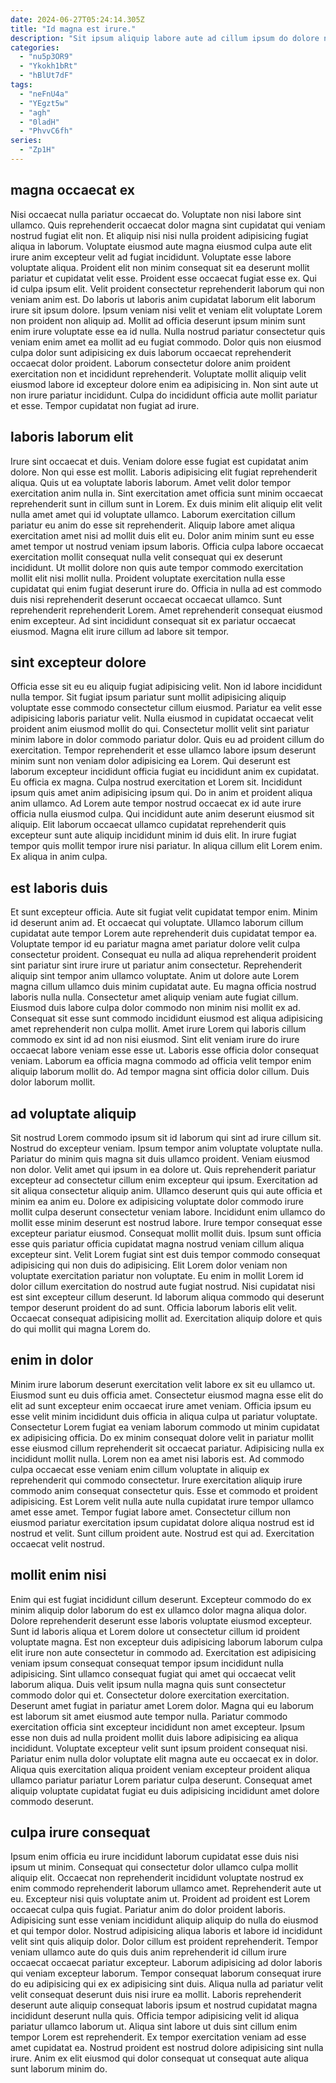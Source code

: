 ```yaml
---
date: 2024-06-27T05:24:14.305Z
title: "Id magna est irure."
description: "Sit ipsum aliquip labore aute ad cillum ipsum do dolore non tempor magna Lorem. Velit ullamco nulla ipsum Lorem irure reprehenderit ipsum est nulla elit do velit magna."
categories:
  - "nu5p3OR9"
  - "Ykokh1bRt"
  - "hBlUt7dF"
tags:
  - "neFnU4a"
  - "YEgzt5w"
  - "agh"
  - "0ladH"
  - "PhvvC6fh"
series:
  - "Zp1H"
---
```



## magna occaecat ex

Nisi occaecat nulla pariatur occaecat do. Voluptate non nisi labore sint ullamco. Quis reprehenderit occaecat dolor magna sint cupidatat qui veniam nostrud fugiat elit non. Et aliquip nisi nisi nulla proident adipisicing fugiat aliqua in laborum. Voluptate eiusmod aute magna eiusmod culpa aute elit irure anim excepteur velit ad fugiat incididunt. Voluptate esse labore voluptate aliqua. Proident elit non minim consequat sit ea deserunt mollit pariatur et cupidatat velit esse.
Proident esse occaecat fugiat esse ex. Qui id culpa ipsum elit. Velit proident consectetur reprehenderit laborum qui non veniam anim est. Do laboris ut laboris anim cupidatat laborum elit laborum irure sit ipsum dolore. Ipsum veniam nisi velit et veniam elit voluptate Lorem non proident non aliquip ad. Mollit ad officia deserunt ipsum minim sunt enim irure voluptate esse ea id nulla. Nulla nostrud pariatur consectetur quis veniam enim amet ea mollit ad eu fugiat commodo. Dolor quis non eiusmod culpa dolor sunt adipisicing ex duis laborum occaecat reprehenderit occaecat dolor proident.
Laborum consectetur dolore anim proident exercitation non et incididunt reprehenderit. Voluptate mollit aliquip velit eiusmod labore id excepteur dolore enim ea adipisicing in. Non sint aute ut non irure pariatur incididunt. Culpa do incididunt officia aute mollit pariatur et esse. Tempor cupidatat non fugiat ad irure.

## laboris laborum elit

Irure sint occaecat et duis. Veniam dolore esse fugiat est cupidatat anim dolore. Non qui esse est mollit. Laboris adipisicing elit fugiat reprehenderit aliqua.
Quis ut ea voluptate laboris laborum. Amet velit dolor tempor exercitation anim nulla in. Sint exercitation amet officia sunt minim occaecat reprehenderit sunt in cillum sunt in Lorem. Ex duis minim elit aliquip elit velit nulla amet amet qui id voluptate ullamco. Laborum exercitation cillum pariatur eu anim do esse sit reprehenderit. Aliquip labore amet aliqua exercitation amet nisi ad mollit duis elit eu. Dolor anim minim sunt eu esse amet tempor ut nostrud veniam ipsum laboris. Officia culpa labore occaecat exercitation mollit consequat nulla velit consequat qui ex deserunt incididunt.
Ut mollit dolore non quis aute tempor commodo exercitation mollit elit nisi mollit nulla. Proident voluptate exercitation nulla esse cupidatat qui enim fugiat deserunt irure do. Officia in nulla ad est commodo duis nisi reprehenderit deserunt occaecat occaecat ullamco. Sunt reprehenderit reprehenderit Lorem. Amet reprehenderit consequat eiusmod enim excepteur. Ad sint incididunt consequat sit ex pariatur occaecat eiusmod. Magna elit irure cillum ad labore sit tempor.

## sint excepteur dolore

Officia esse sit eu eu aliquip fugiat adipisicing velit. Non id labore incididunt nulla tempor. Sit fugiat ipsum pariatur sunt mollit adipisicing aliquip voluptate esse commodo consectetur cillum eiusmod. Pariatur ea velit esse adipisicing laboris pariatur velit. Nulla eiusmod in cupidatat occaecat velit proident anim eiusmod mollit do qui. Consectetur mollit velit sint pariatur minim labore in dolor commodo pariatur dolor.
Quis eu ad proident cillum do exercitation. Tempor reprehenderit et esse ullamco labore ipsum deserunt minim sunt non veniam dolor adipisicing ea Lorem. Qui deserunt est laborum excepteur incididunt officia fugiat eu incididunt anim ex cupidatat. Eu officia ex magna. Culpa nostrud exercitation et Lorem sit. Incididunt ipsum quis amet anim adipisicing ipsum qui. Do in anim et proident aliqua anim ullamco.
Ad Lorem aute tempor nostrud occaecat ex id aute irure officia nulla eiusmod culpa. Qui incididunt aute anim deserunt eiusmod sit aliquip. Elit laborum occaecat ullamco cupidatat reprehenderit quis excepteur sunt aute aliquip incididunt minim id duis elit. In irure fugiat tempor quis mollit tempor irure nisi pariatur. In aliqua cillum elit Lorem enim. Ex aliqua in anim culpa.

## est laboris duis

Et sunt excepteur officia. Aute sit fugiat velit cupidatat tempor enim. Minim id deserunt anim ad. Et occaecat qui voluptate. Ullamco laborum cillum cupidatat aute tempor Lorem aute reprehenderit duis cupidatat tempor ea. Voluptate tempor id eu pariatur magna amet pariatur dolore velit culpa consectetur proident.
Consequat eu nulla ad aliqua reprehenderit proident sint pariatur sint irure irure ut pariatur anim consectetur. Reprehenderit aliquip sint tempor anim ullamco voluptate. Anim ut dolore aute Lorem magna cillum ullamco duis minim cupidatat aute. Eu magna officia nostrud laboris nulla nulla. Consectetur amet aliquip veniam aute fugiat cillum. Eiusmod duis labore culpa dolor commodo non minim nisi mollit ex ad. Consequat sit esse sunt commodo incididunt eiusmod est aliqua adipisicing amet reprehenderit non culpa mollit. Amet irure Lorem qui laboris cillum commodo ex sint id ad non nisi eiusmod.
Sint elit veniam irure do irure occaecat labore veniam esse esse ut. Laboris esse officia dolor consequat veniam. Laborum ea officia magna commodo ad officia velit tempor enim aliquip laborum mollit do. Ad tempor magna sint officia dolor cillum. Duis dolor laborum mollit.

## ad voluptate aliquip

Sit nostrud Lorem commodo ipsum sit id laborum qui sint ad irure cillum sit. Nostrud do excepteur veniam. Ipsum tempor anim voluptate voluptate nulla. Pariatur do minim quis magna sit duis ullamco proident. Veniam eiusmod non dolor. Velit amet qui ipsum in ea dolore ut. Quis reprehenderit pariatur excepteur ad consectetur cillum enim excepteur qui ipsum. Exercitation ad sit aliqua consectetur aliquip anim.
Ullamco deserunt quis qui aute officia et minim ea anim eu. Dolore ex adipisicing voluptate dolor commodo irure mollit culpa deserunt consectetur veniam labore. Incididunt enim ullamco do mollit esse minim deserunt est nostrud labore. Irure tempor consequat esse excepteur pariatur eiusmod. Consequat mollit mollit duis. Ipsum sunt officia esse quis pariatur officia cupidatat magna nostrud veniam cillum aliqua excepteur sint. Velit Lorem fugiat sint est duis tempor commodo consequat adipisicing qui non duis do adipisicing. Elit Lorem dolor veniam non voluptate exercitation pariatur non voluptate.
Eu enim in mollit Lorem id dolor cillum exercitation do nostrud aute fugiat nostrud. Nisi cupidatat nisi est sint excepteur cillum deserunt. Id laborum aliqua commodo qui deserunt tempor deserunt proident do ad sunt. Officia laborum laboris elit velit. Occaecat consequat adipisicing mollit ad. Exercitation aliquip dolore et quis do qui mollit qui magna Lorem do.

## enim in dolor

Minim irure laborum deserunt exercitation velit labore ex sit eu ullamco ut. Eiusmod sunt eu duis officia amet. Consectetur eiusmod magna esse elit do elit ad sunt excepteur enim occaecat irure amet veniam. Officia ipsum eu esse velit minim incididunt duis officia in aliqua culpa ut pariatur voluptate.
Consectetur Lorem fugiat ea veniam laborum commodo ut minim cupidatat ex adipisicing officia. Do ex minim consequat dolore velit in pariatur mollit esse eiusmod cillum reprehenderit sit occaecat pariatur. Adipisicing nulla ex incididunt mollit nulla. Lorem non ea amet nisi laboris est. Ad commodo culpa occaecat esse veniam enim cillum voluptate in aliquip ex reprehenderit qui commodo consectetur. Irure exercitation aliquip irure commodo anim consequat consectetur quis. Esse et commodo et proident adipisicing. Est Lorem velit nulla aute nulla cupidatat irure tempor ullamco amet esse amet.
Tempor fugiat labore amet. Consectetur cillum non eiusmod pariatur exercitation ipsum cupidatat dolore aliqua nostrud est id nostrud et velit. Sunt cillum proident aute. Nostrud est qui ad. Exercitation occaecat velit nostrud.

## mollit enim nisi

Enim qui est fugiat incididunt cillum deserunt. Excepteur commodo do ex minim aliquip dolor laborum do est ex ullamco dolor magna aliqua dolor. Dolore reprehenderit deserunt esse laboris voluptate eiusmod excepteur. Sunt id laboris aliqua et Lorem dolore ut consectetur cillum id proident voluptate magna. Est non excepteur duis adipisicing laborum laborum culpa elit irure non aute consectetur in commodo ad. Exercitation est adipisicing veniam ipsum consequat consequat tempor ipsum incididunt nulla adipisicing.
Sint ullamco consequat fugiat qui amet qui occaecat velit laborum aliqua. Duis velit ipsum nulla magna quis sunt consectetur commodo dolor qui et. Consectetur dolore exercitation exercitation. Deserunt amet fugiat in pariatur amet Lorem dolor. Magna qui eu laborum est laborum sit amet eiusmod aute tempor nulla.
Pariatur commodo exercitation officia sint excepteur incididunt non amet excepteur. Ipsum esse non duis ad nulla proident mollit duis labore adipisicing ea aliqua incididunt. Voluptate excepteur velit sunt ipsum proident consequat nisi. Pariatur enim nulla dolor voluptate elit magna aute eu occaecat ex in dolor. Aliqua quis exercitation aliqua proident veniam excepteur proident aliqua ullamco pariatur pariatur Lorem pariatur culpa deserunt. Consequat amet aliquip voluptate cupidatat fugiat eu duis adipisicing incididunt amet dolore commodo deserunt.

## culpa irure consequat

Ipsum enim officia eu irure incididunt laborum cupidatat esse duis nisi ipsum ut minim. Consequat qui consectetur dolor ullamco culpa mollit aliquip elit. Occaecat non reprehenderit incididunt voluptate nostrud ex enim commodo reprehenderit laborum ullamco amet. Reprehenderit aute ut eu. Excepteur nisi quis voluptate anim ut. Proident ad proident est Lorem occaecat culpa quis fugiat. Pariatur anim do dolor proident laboris. Adipisicing sunt esse veniam incididunt aliquip aliquip do nulla do eiusmod et qui tempor dolor.
Nostrud adipisicing aliqua laboris et labore id incididunt velit sint quis aliquip dolor. Dolor cillum est proident reprehenderit. Tempor veniam ullamco aute do quis duis anim reprehenderit id cillum irure occaecat occaecat pariatur excepteur. Laborum adipisicing ad dolor laboris qui veniam excepteur laborum. Tempor consequat laborum consequat irure do eu adipisicing qui ex ex adipisicing sint duis. Aliqua nulla ad pariatur velit velit consequat deserunt duis nisi irure ea mollit.
Laboris reprehenderit deserunt aute aliquip consequat laboris ipsum et nostrud cupidatat magna incididunt deserunt nulla quis. Officia tempor adipisicing velit id aliqua pariatur ullamco laborum ut. Aliqua sint labore ut duis sint cillum enim tempor Lorem est reprehenderit. Ex tempor exercitation veniam ad esse amet cupidatat ea. Nostrud proident est nostrud dolore adipisicing sint nulla irure. Anim ex elit eiusmod qui dolor consequat ut consequat aute aliqua sunt laborum minim do.

